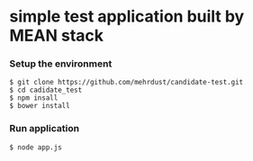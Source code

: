 # simple test application built by MEAN stack

### Setup the environment

	$ git clone https://github.com/mehrdust/candidate-test.git
    $ cd cadidate_test
    $ npm insall
    $ bower install

### Run application
    $ node app.js



